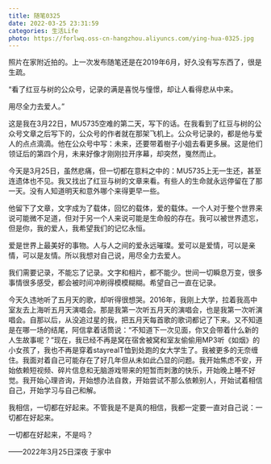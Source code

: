 ```yaml
---
title: 随笔0325
date: 2022-03-25 23:31:59
categories: 生活Life
photo: https://forlwq.oss-cn-hangzhou.aliyuncs.com/ying-hua-0325.jpg
---
```


照片在家附近拍的。上一次发布随笔还是在2019年6月，好久没有写东西了，很是生疏。

<!--more-->

“看了红豆与树的公众号，记录的满是喜悦与憧憬，却让人看得悲从中来。

用尽全力去爱人。”

这是我在3月22日，MU5735空难的第二天，写下的话。在我看到了红豆与树的公众号文章之后写下的，公众号的作者就在那架飞机上。公众号记录的，都是他与爱人的点点滴滴。他在公众号中写：未来，还要带着樹子小姐去看更多展。这是他们领证后的第四个月，未来好像才刚刚拉开序幕，却突然，戛然而止。

今天是3月25日，虽然悲痛，但一切都在意料之中的：MU5735上无一生还，甚至连遗体也不见。我又找出了红豆与树的文章来看。有些人的生命就永远停留在了那一天。没有人知道明天和意外哪个来得更早一些。

他留下了文章，文字成为了载体，回忆的载体，爱的载体。一个人对于整个世界来说可能微不足道，但对于另一个人来说可能是生命般的存在。我可以被世界遗忘，但是你，我的爱人，我希望我们的记忆永恒。

爱是世界上最美好的事物。人与人之间的爱永远璀璨。爱可以是爱情，可以是亲情，可以是友情。所以我想对自己说，用尽全力去爱人。

我们需要记录，不能忘了记录。文字和相片，都不能少。世间一切瞬息万变，很多事情很多感受，都会被时间冲刷得模模糊糊。希望自己一直在记录。

今天久违地听了五月天的歌，却听得很想哭。2016年，我刚上大学，拉着我高中室友去上海听五月天演唱会。那是我第一次听五月天的演唱会，也是我第一次听演唱会。自那以后，从没追过星的我，把五月天每首歌的歌词都记了下来。又不知道是在哪一场的结尾，阿信拿着话筒说：“不知道下一次见面，你又会带着什么新的人生故事呢？”现在，我已经不再是窝在宿舍被窝和室友偷偷用MP3听《如烟》的小女孩了，我也不再是穿着stayrealT恤到处跑的女大学生了。我被更多的无奈缠住。我面对着自己可能存在了好几年但从未如此凸显的问题。我开始焦虑不安，开始依赖短视频、碎片信息和无脑游戏带来的短暂而刺激的快乐，开始晚上睡不好觉。我开始心理咨询，开始想办法自救，开始尝试不那么依赖别人，开始试着相信自己，开始学习与自己和解。

我相信，一切都在好起来。不管我是不是真的相信，我都一定要一直对自己说：一切都在好起来。

一切都在好起来，不是吗？

——2022年3月25日深夜 于家中
